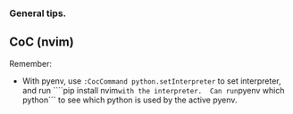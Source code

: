 ### General tips.

## CoC (nvim)
Remember:
- With pyenv, use ```:CocCommand python.setInterpreter``` to set interpreter, and run ````pip install nvim``` with the interpreter. 
  Can run ```pyenv which python``` to see which python is used by the active pyenv.
